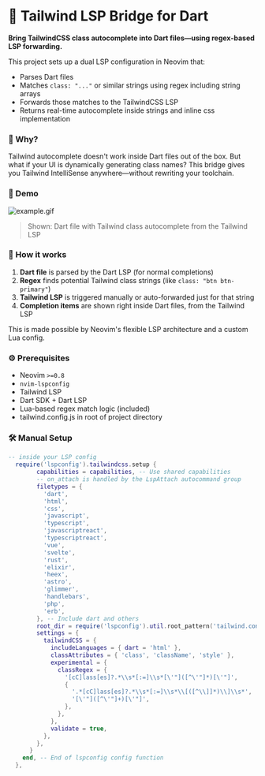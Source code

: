 # 🧩 Tailwind LSP Bridge for Dart

**Bring TailwindCSS class autocomplete into Dart files—using regex-based LSP forwarding.**

This project sets up a dual LSP configuration in Neovim that:

- Parses Dart files
- Matches `class: "..."` or similar strings using regex including string arrays
- Forwards those matches to the TailwindCSS LSP
- Returns real-time autocomplete inside strings and inline css implementation 

### 🧠 Why?

Tailwind autocomplete doesn't work inside Dart files out of the box. 
But what if your UI is dynamically generating class names? This bridge gives you Tailwind IntelliSense anywhere—without rewriting your toolchain.


### 🚀 Demo

![example.gif](doc/example.gif)

> Shown: Dart file with Tailwind class autocomplete from the Tailwind LSP

### 🔧 How it works

1. **Dart file** is parsed by the Dart LSP (for normal completions)
2. **Regex** finds potential Tailwind class strings (like `class: "btn btn-primary"`)
3. **Tailwind LSP** is triggered manually or auto-forwarded just for that string
4. **Completion items** are shown right inside Dart files, from the Tailwind LSP

This is made possible by Neovim's flexible LSP architecture and a custom Lua config.

### ⚙️ Prerequisites

- Neovim `>=0.8`
- `nvim-lspconfig`
- Tailwind LSP
- Dart SDK + Dart LSP
- Lua-based regex match logic (included)
- tailwind.config.js in root of project directory

### 🛠️ Manual Setup

```lua
-- inside your LSP config
  require('lspconfig').tailwindcss.setup {
        capabilities = capabilities, -- Use shared capabilities
        -- on_attach is handled by the LspAttach autocommand group
        filetypes = {
          'dart',
          'html',
          'css',
          'javascript',
          'typescript',
          'javascriptreact',
          'typescriptreact',
          'vue',
          'svelte',
          'rust',
          'elixir',
          'heex',
          'astro',
          'glimmer',
          'handlebars',
          'php',
          'erb',
        }, -- Include dart and others
        root_dir = require('lspconfig').util.root_pattern('tailwind.config.js', 'tailwind.config.cjs', 'tailwind.config.ts', 'package.json', 'pubspec.yaml'),
        settings = {
          tailwindCSS = {
            includeLanguages = { dart = 'html' },
            classAttributes = { 'class', 'className', 'style' },
            experimental = {
              classRegex = {
                '[cC]lass[es]?.*\\s*[:=]\\s*[\'"]([^\'"]*)[\'"]',
                {
                  '.*[cC]lass[es]?.*\\s*[:=]\\s*\\[([^\\]]*)\\]\\s*',
                  '[\'"]([^\'"]+)[\'"]',
                },
              },
            },
            validate = true,
          },
        },
      }
    end, -- End of lspconfig config function
  },

